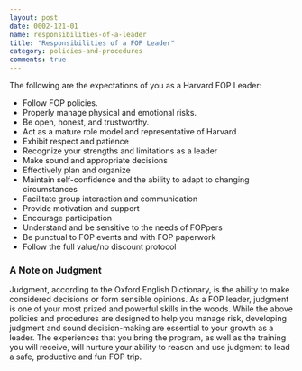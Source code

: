```yaml
---
layout: post
date: 0002-121-01
name: responsibilities-of-a-leader
title: "Responsibilities of a FOP Leader"
category: policies-and-procedures
comments: true
---
```


The following are the expectations of you as a Harvard FOP Leader:

- Follow FOP policies.
- Properly manage physical and emotional risks.
- Be open, honest, and trustworthy.
- Act as a mature role model and representative of Harvard
- Exhibit respect and patience
- Recognize your strengths and limitations as a leader
- Make sound and appropriate decisions
- Effectively plan and organize
- Maintain self-confidence and the ability to adapt to changing circumstances
- Facilitate group interaction and communication
- Provide motivation and support
- Encourage participation
- Understand and be sensitive to the needs of FOPpers
- Be punctual to FOP events and with FOP paperwork
- Follow the full value/no discount protocol

### A Note on Judgment

Judgment, according to the Oxford English Dictionary, is the ability to make considered decisions or form sensible opinions. As a FOP leader, judgment is one of your most prized and powerful skills in the woods. While the above policies and procedures are designed to help you manage risk, developing judgment and sound decision-making are essential to your growth as a leader. The experiences that you bring the program, as well as the training you will receive, will nurture your ability to reason and use judgment to lead a safe, productive and fun FOP trip.
